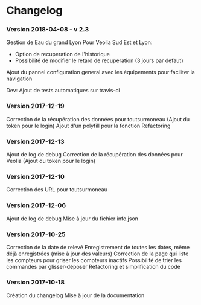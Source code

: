 # Changelog

### Version 2018-04-08 - v 2.3
Gestion de Eau du grand Lyon
Pour Veolia Sud Est et Lyon:
- Option de recuperation de l'historique
- Possibilité de modifier le retard de recuperation (3 jours par defaut)

Ajout du pannel configuration general avec les équipements pour faciliter la navigation

Dev: Ajout de tests automatiques sur travis-ci

### Version 2017-12-19

Correction de la récupération des données pour toutsurmoneau (Ajout du token pour le login)
Ajout d'un polyfill pour la fonction
Refactoring

### Version 2017-12-13

Ajout de log de debug
Correction de la récupération des données pour Veolia (Ajout du token pour le login)

### Version 2017-12-10

Correction des URL pour toutsurmoneau

### Version 2017-12-06

Ajout de log de debug
Mise à jour du fichier info.json

### Version 2017-10-25

Correction de la date de relevé
Enregistrement de toutes les dates, même déjà enregistrées (mise à jour des valeurs)
Correction de la page qui liste les compteurs pour griser les compteurs inactifs
Possibilité de trier les commandes par glisser-déposer
Refactoring et simplification du code

### Version 2017-10-18

Création du changelog
Mise à jour de la documentation
